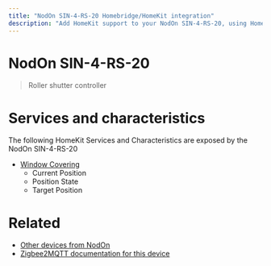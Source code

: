 ```yaml
---
title: "NodOn SIN-4-RS-20 Homebridge/HomeKit integration"
description: "Add HomeKit support to your NodOn SIN-4-RS-20, using Homebridge, Zigbee2MQTT and homebridge-z2m."
---
```

<!---
This file has been GENERATED using src/docgen/docgen.ts
DO NOT EDIT THIS FILE MANUALLY!
-->
# NodOn SIN-4-RS-20
> Roller shutter controller


# Services and characteristics
The following HomeKit Services and Characteristics are exposed by
the NodOn SIN-4-RS-20

* [Window Covering](../../cover.md)
  * Current Position
  * Position State
  * Target Position


# Related
* [Other devices from NodOn](../index.md#nodon)
* [Zigbee2MQTT documentation for this device](https://www.zigbee2mqtt.io/devices/SIN-4-RS-20.html)